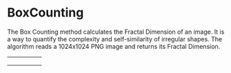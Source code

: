 # BoxCounting
The Box Counting method calculates the Fractal Dimension of an image. It is a way to quantify the complexity and self-similarity of irregular shapes. The algorithm reads a 1024x1024 PNG image and returns its Fractal Dimension.

|   |   |   |   |   |
|---|---|---|---|---|
|   |   |   |   |   |
|   |   |   |   |   |
|   |   |   |   |   |
